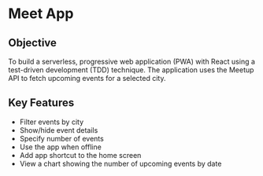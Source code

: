 # Meet App

## Objective
To build a serverless, progressive web application (PWA) with React using a test-driven
development (TDD) technique. The application uses the Meetup API to fetch upcoming events
for a selected city.

## Key Features
<ul>
<li>Filter events by city</li>
<li>Show/hide event details</li>
<li>Specify number of events</li>
<li>Use the app when offline</li>
<li>Add app shortcut to the home screen</li>
<li>View a chart showing the number of upcoming events by date</li>
</ul>
